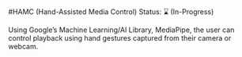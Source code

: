 #HAMC (Hand-Assisted Media Control)
Status: ⌛ (In-Progress)

Using Google’s Machine Learning/AI Library, MediaPipe, the user can control playback using hand gestures captured from their camera or webcam.
